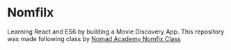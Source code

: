 # Nomfilx
Learning React and ES6 by building a Movie Discovery App.
This repository was made following class by [Nomad Academy Nomfix Class](https://academy.nomadcoders.co/courses/436641/)

# 